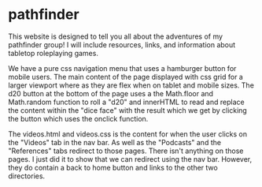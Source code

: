 # pathfinder
This website is designed to tell you all about the adventures of my pathfinder group! I will include resources, links, and information about tabletop roleplaying games. 

We have a pure css navigation menu that uses a hamburger button for mobile users. The main content of the page displayed with css grid for a larger viewport where as they are flex when on tablet and mobile sizes. The d20 button at the bottom of the page uses a the Math.floor and Math.random function to roll a "d20" and innerHTML to read and replace the content within the "dice face" with the result which we get by clicking the button which uses the onclick function.

The videos.html and videos.css is the content for when the user clicks on the "Videos" tab in the nav bar. As well as the "Podcasts" and the "References" tabs redirect to those pages. There isn't anything on those pages. I just did it to show that we can redirect using the nav bar. However, they do contain a back to home button and links to the other two directories.